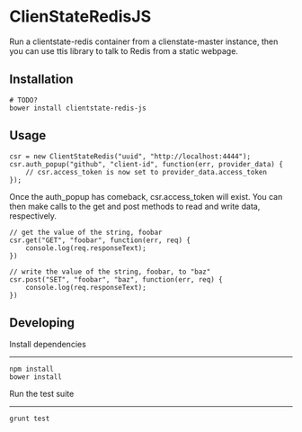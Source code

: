 ClienStateRedisJS
=================

Run a clientstate-redis container from a clienstate-master instance,
then you can use ttis library to talk to Redis from a static webpage.

Installation
------------

    # TODO?
    bower install clientstate-redis-js


Usage
-----

    csr = new ClientStateRedis("uuid", "http://localhost:4444");
    csr.auth_popup("github", "client-id", function(err, provider_data) {
        // csr.access_token is now set to provider_data.access_token
    });

Once the auth_popup has comeback, csr.access_token will exist.
You can then make calls to the get and post methods to read and write data,
respectively.

    // get the value of the string, foobar
    csr.get("GET", "foobar", function(err, req) {
        console.log(req.responseText);
    })

    // write the value of the string, foobar, to "baz"
    csr.post("SET", "foobar", "baz", function(err, req) {
        console.log(req.responseText);
    })


Developing
----------

Install dependencies
____________________

    npm install
    bower install

Run the test suite
__________________

    grunt test

